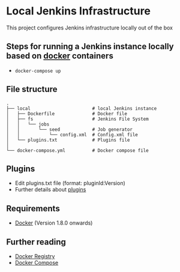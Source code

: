 # Local Jenkins Infrastructure

This project configures Jenkins infrastructure locally out of the box

## Steps for running a Jenkins instance locally based on [docker](http://www.docker.com/) containers

- ```docker-compose up```

## File structure

    .
    ├── local                       # local Jenkins instance
    │   ├── Dockerfile              # Docker file
    │   ├── fs                      # Jenkins File System
    │   │   └── jobs
    │   │       └── seed            # Job generator
    │   │           └── config.xml  # Config.xml file
    │   └── plugins.txt             # Plugins file
    │
    └── docker-compose.yml          # Docker compose file

## Plugins

- Edit plugins.txt file (format: pluginId:Version)
- Further details about [plugins](https://updates.jenkins-ci.org/download/plugins/)

## Requirements

- [Docker](https://docs.docker.com/installation/) (Version 1.8.0 onwards)

## Further reading

- [Docker Registry](https://registry.hub.docker.com/_/jenkins/)
- [Docker Compose](https://docs.docker.com/compose/)
